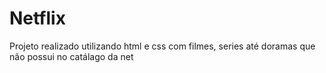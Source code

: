 # Netflix
  
 Projeto realizado utilizando html e css com filmes, series até doramas que não possui no catálago da net
